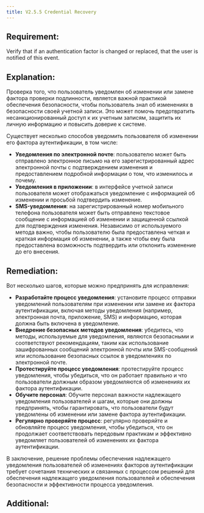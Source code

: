 ```yaml
---
title: V2.5.5 Credential Recovery
---
```




## Requirement:

Verify that if an authentication factor is changed or replaced, that the user is notified of this event.

## Explanation:

Проверка того, что пользователь уведомлен об изменении или замене фактора проверки подлинности, является важной практикой обеспечения безопасности, чтобы пользователь знал об изменениях в безопасности своей учетной записи. Это может помочь предотвратить несанкционированный доступ к их учетным записям, защитить их личную информацию и повысить доверие к системе. 

Существует несколько способов уведомить пользователя об изменении его фактора аутентификации, в том числе: 

- **Уведомления по электронной почте**: пользователю может быть отправлено электронное письмо на его зарегистрированный адрес электронной почты с подтверждением изменения и предоставлением подробной информации о том, что изменилось и почему. 
- **Уведомления в приложении**: в интерфейсе учетной записи пользователя может отображаться уведомление с информацией об изменении и просьбой подтвердить изменение. 
- **SMS-уведомления**: на зарегистрированный номер мобильного телефона пользователя может быть отправлено текстовое сообщение с информацией об изменении и защищенной ссылкой для подтверждения изменения. Независимо от используемого метода важно, чтобы пользователю была предоставлена четкая и краткая информация об изменении, а также чтобы ему была предоставлена возможность подтвердить или отклонить изменение до его внесения.


## Remediation:



Вот несколько шагов, которые можно предпринять для исправления: 

- **Разработайте процесс уведомления**: установите процесс отправки уведомлений пользователям при изменении или замене их фактора аутентификации, включая методы уведомления (например, электронная почта, приложение, SMS) и информацию, которая должна быть включена в уведомление.
- **Внедрение безопасных методов уведомления**: убедитесь, что методы, используемые для уведомления, являются безопасными и соответствуют рекомендациям, таким как использование зашифрованных сообщений электронной почты или SMS-сообщений или использование безопасных ссылок в уведомлениях по электронной почте. 
- **Протестируйте процесс уведомления**: протестируйте процесс уведомления, чтобы убедиться, что он работает правильно и что пользователи должным образом уведомляются об изменениях их фактора аутентификации. 
- **Обучите персонал**: Обучите персонал важности надлежащего уведомления пользователей и шагам, которые они должны предпринять, чтобы гарантировать, что пользователи будут уведомлены об изменении или замене фактора аутентификации. 
- **Регулярно проверяйте процесс**: регулярно проверяйте и обновляйте процесс уведомления, чтобы убедиться, что он продолжает соответствовать передовым практикам и эффективно уведомляет пользователей об изменениях их фактора аутентификации. 


В заключение, решение проблемы обеспечения надлежащего уведомления пользователей об изменениях факторов аутентификации требует сочетания технических и связанных с процессом решений для обеспечения надлежащего уведомления пользователей и обеспечения безопасности и эффективности процесса уведомления.

## Additional:




